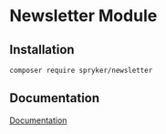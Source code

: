 # Newsletter Module

## Installation

```
composer require spryker/newsletter
```

## Documentation

[Documentation](https://spryker.github.io)
